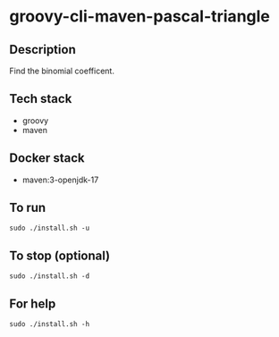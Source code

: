# groovy-cli-maven-pascal-triangle

## Description
Find the binomial coefficent.

## Tech stack
- groovy
- maven

## Docker stack
- maven:3-openjdk-17

## To run
`sudo ./install.sh -u`

## To stop (optional)
`sudo ./install.sh -d`

## For help
`sudo ./install.sh -h`
